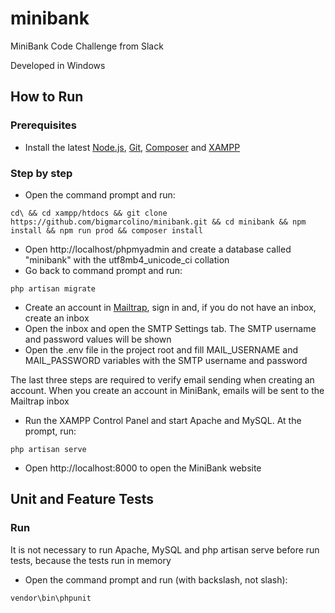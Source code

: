 # minibank
MiniBank Code Challenge from Slack

Developed in Windows

## How to Run

### Prerequisites
* Install the latest [Node.js](https://nodejs.org/en/), [Git](https://git-scm.com/download/win), [Composer](https://getcomposer.org/Composer-Setup.exe) and [XAMPP](https://www.apachefriends.org/pt_br/download.html)

### Step by step
* Open the command prompt and run:
```
cd\ && cd xampp/htdocs && git clone https://github.com/bigmarcolino/minibank.git && cd minibank && npm install && npm run prod && composer install
```
* Open http://localhost/phpmyadmin and create a database called "minibank" with the utf8mb4_unicode_ci collation
* Go back to command prompt and run:
```
php artisan migrate
```
* Create an account in [Mailtrap](https://mailtrap.io/), sign in and, if you do not have an inbox, create an inbox
* Open the inbox and open the SMTP Settings tab. The SMTP username and password values will be shown
* Open the .env file in the project root and fill MAIL_USERNAME and MAIL_PASSWORD variables with the SMTP username and password

The last three steps are required to verify email sending when creating an account. When you create an account in MiniBank, emails will be sent to the Mailtrap inbox

* Run the XAMPP Control Panel and start Apache and MySQL. At the prompt, run:
```
php artisan serve
```
* Open http://localhost:8000 to open the MiniBank website

## Unit and Feature Tests

### Run
It is not necessary to run Apache, MySQL and php artisan serve before run tests, because the tests run in memory

* Open the command prompt and run (with backslash, not slash):
```
vendor\bin\phpunit
```

